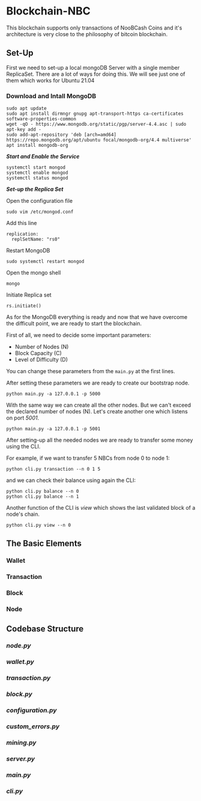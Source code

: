 # Blockchain-NBC

This blockchain supports only transactions of NooBCash Coins and it's architecture is very close to the philosophy of bitcoin blockchain.

## Set-Up

First we need to set-up a local mongoDB Server with a single member ReplicaSet.
There are a lot of ways for doing this. We will see just one of them which works for Ubuntu 21.04

### Download and Intall MongoDB
```
sudo apt update
sudo apt install dirmngr gnupg apt-transport-https ca-certificates software-properties-common
wget -qO - https://www.mongodb.org/static/pgp/server-4.4.asc | sudo apt-key add -
sudo add-apt-repository 'deb [arch=amd64] https://repo.mongodb.org/apt/ubuntu focal/mongodb-org/4.4 multiverse'
apt install mongodb-org
```

***Start and Enable the Service***
```
systemctl start mongod
systemctl enable mongod
systemctl status mongod
```

***Set-up the Replica Set***

Open the configuration file
```
sudo vim /etc/mongod.conf
```

Add this line
```
replication:
  replSetName: "rs0"
```

Restart MongoDB
```
sudo systemctl restart mongod
```

Open the mongo shell
```
mongo
```

Initiate Replica set
```
rs.initiate()
```

As for the MongoDB everything is ready and now that we have overcome the difficult point, we are ready to start the blockchain.

First of all, we need to decide some important parameters:
* Number of Nodes (N) 
* Block Capacity (C)
* Level of Difficulty (D)

You can change these parameters from the ```main.py``` at the first lines.

After setting these parameters we are ready to create our bootstrap node.

```
python main.py -a 127.0.0.1 -p 5000
```

With the same way we can create all the other nodes. But we can't exceed the declared number of nodes (N).
Let's create another one which listens on port *5001*.
```
python main.py -a 127.0.0.1 -p 5001
```

After setting-up all the needed nodes we are ready to transfer some money using the CLI.

For example, if we want to transfer 5 NBCs from node 0 to node 1:
```
python cli.py transaction --n 0 1 5
```

and we can check their balance using again the CLI:
```
python cli.py balance --n 0
python cli.py balance --n 1
```

Another function of the CLI is *view* which shows the last validated block of a node's chain.
```
python cli.py view --n 0
```

## The Basic Elements

### Wallet

### Transaction

### Block

### Node

## Codebase Structure

### *node.py*

### *wallet.py*

### *transaction.py*

### *block.py*

### *configuration.py*

### *custom_errors.py*

### *mining.py*

### *server.py*

### *main.py*

### *cli.py*
